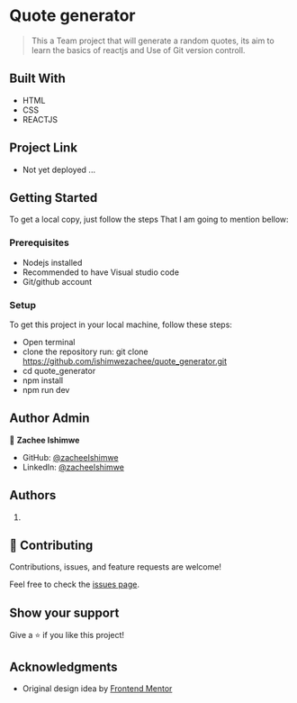 # Quote generator

> This a Team project that will generate a random quotes, 
> its aim to learn the basics of reactjs and Use of 
> Git version controll.   


## Built With

- HTML
- CSS
- REACTJS


## Project Link 
-  Not yet deployed ...

## Getting Started
To get a local copy, just follow the steps That I am going to mention bellow:

### Prerequisites
- Nodejs installed
- Recommended to have Visual studio code
- Git/github account

### Setup
To get this project in your local machine, follow these steps:
- Open terminal 
- clone the repository run: git clone https://github.com/ishimwezachee/quote_generator.git
- cd quote_generator
- npm install
- npm run dev



## Author Admin

👤 **Zachee Ishimwe**

- GitHub: [@zacheeIshimwe](https://github.com/ishimwezachee)
- LinkedIn: [@zacheeIshimwe](https://www.linkedin.com/in/zachee-ishimwe-ab952a119/)

## Authors 
1. 


## 🤝 Contributing

Contributions, issues, and feature requests are welcome!

Feel free to check the [issues page](../../issues/).

## Show your support

Give a ⭐️ if you like this project!

## Acknowledgments
- Original design idea by
[Frontend Mentor](https://www.frontendmentor.io/challenges/advice-generator-app-QdUG-13db)
